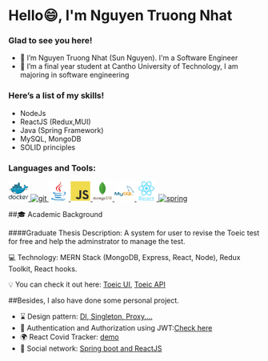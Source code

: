 
# Hello😄, I'm Nguyen Truong Nhat
### Glad to see you here!
- 🔭 I’m Nguyen Truong Nhat (Sun Nguyen). I'm a Software Engineer
- 🌱 I’m a final year student at Cantho University of Technology, I am majoring in software engineering
### Here’s a list of my skills!

- NodeJs
- ReactJS (Redux,MUI)
- Java (Spring Framework)
- MySQL, MongoDB
- SOLID principles

<h3 align="left">Languages and Tools:</h3>
<p align="left"> <a href="https://www.docker.com/" target="_blank"> <img src="https://raw.githubusercontent.com/devicons/devicon/master/icons/docker/docker-original-wordmark.svg" alt="docker" width="40" height="40"/> </a> <a href="https://git-scm.com/" target="_blank"> <img src="https://www.vectorlogo.zone/logos/git-scm/git-scm-icon.svg" alt="git" width="40" height="40"/> </a> <a href="https://www.java.com" target="_blank"> <img src="https://raw.githubusercontent.com/devicons/devicon/master/icons/java/java-original.svg" alt="java" width="40" height="40"/> </a> <a href="https://developer.mozilla.org/en-US/docs/Web/JavaScript" target="_blank"> <img src="https://raw.githubusercontent.com/devicons/devicon/master/icons/javascript/javascript-original.svg" alt="javascript" width="40" height="40"/> </a> <a href="https://www.mongodb.com/" target="_blank"> <img src="https://raw.githubusercontent.com/devicons/devicon/master/icons/mongodb/mongodb-original-wordmark.svg" alt="mongodb" width="40" height="40"/> </a> <a href="https://www.mysql.com/" target="_blank"> <img src="https://raw.githubusercontent.com/devicons/devicon/master/icons/mysql/mysql-original-wordmark.svg" alt="mysql" width="40" height="40"/> </a> <a href="https://reactjs.org/" target="_blank"> <img src="https://raw.githubusercontent.com/devicons/devicon/master/icons/react/react-original-wordmark.svg" alt="react" width="40" height="40"/> </a> <a href="https://spring.io/" target="_blank"> <img src="https://www.vectorlogo.zone/logos/springio/springio-icon.svg" alt="spring" width="40" height="40"/> </a> </p>

##🎓 Academic Background

####Graduate Thesis
Description: A system for user to revise the Toeic test for free and help the adminstrator to manage the test.

💻 Technology: MERN Stack (MongoDB, Express, React, Node), Redux Toolkit, React hooks.

💡 You can check it out here: [Toeic UI](https://github.com/nhatktpm/Toeic_UI_Main), [Toeic API](https://github.com/nhatktpm/Toeic_UI_Main)

##Besides, I also have done some personal project.
- ⌛ Design pattern: [DI, Singleton, Proxy....](https://github.com/nhatktpm/design-pattern) 
- 📡 Authentication and Authorization using JWT:[Check here](https://github.com/nhatktpm/design-pattern)
- 🌍 React Covid Tracker: [demo](https://reactjs-covid-tracker.vercel.app/)
- 🎯 Social network: [Spring boot and ReactJS](https://github.com/nhatktpm/social-spring-boot-api)
